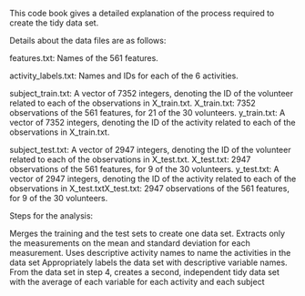 This code book gives a detailed explanation of the process required to create the tidy data set.

Details about the data files are as follows:

features.txt: Names of the 561 features.

activity_labels.txt: Names and IDs for each of the 6 activities.

subject_train.txt: A vector of 7352 integers, denoting the ID of the volunteer related to each of the observations in X_train.txt.
X_train.txt: 7352 observations of the 561 features, for 21 of the 30 volunteers.
y_train.txt: A vector of 7352 integers, denoting the ID of the activity related to each of the observations in X_train.txt.

subject_test.txt: A vector of 2947 integers, denoting the ID of the volunteer related to each of the observations in X_test.txt.
X_test.txt: 2947 observations of the 561 features, for 9 of the 30 volunteers.
y_test.txt: A vector of 2947 integers, denoting the ID of the activity related to each of the observations in X_test.txtX_test.txt: 2947 observations of the 561 features, for 9 of the 30 volunteers.

Steps for the analysis:

Merges the training and the test sets to create one data set.
Extracts only the measurements on the mean and standard deviation for each measurement.
Uses descriptive activity names to name the activities in the data set
Appropriately labels the data set with descriptive variable names.
From the data set in step 4, creates a second, independent tidy data set with the average of each variable for each activity and each subject
